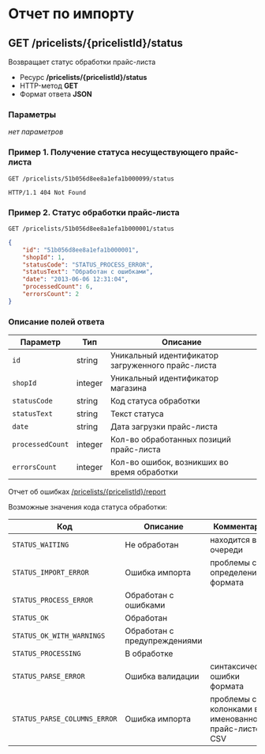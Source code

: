 # Отчет по импорту

## GET /pricelists/{pricelistId}/status

Возвращает статус обработки прайс-листа

- Ресурс **/pricelists/{pricelistId}/status**
- HTTP-метод **GET**
- Формат ответа **JSON**

### Параметры

*нет параметров*

### Пример 1. Получение статуса несуществующего прайс-листа

```http
GET /pricelists/51b056d8ee8a1efa1b000099/status
```

```http
HTTP/1.1 404 Not Found
```

### Пример 2. Статус обработки прайс-листа

```http
GET /pricelists/51b056d8ee8a1efa1b000001/status
```

```json
{
    "id": "51b056d8ee8a1efa1b000001",
    "shopId": 1,
    "statusCode": "STATUS_PROCESS_ERROR",
    "statusText": "Обработан с ошибками",
    "date": "2013-06-06 12:31:04",
    "processedCount": 6,
    "errorsCount": 2
}
```

### Описание полей ответа

|Параметр|Тип|Описание|
|---|---|---|
|`id`|string|Уникальный идентификатор загруженного прайс-листа|
|`shopId`|integer|Уникальный идентификатор магазина|
|`statusCode`|string|Код статуса обработки|
|`statusText`|string|Текст статуса|
|`date`|string|Дата загрузки прайс-листа|
|`processedCount`|integer|Кол-во обработанных позиций прайс-листа|
|`errorsCount`|integer|Кол-во ошибок, возникших во время обработки|

Отчет об ошибках [/pricelists/{pricelistId}/report](report.md)

Возможные значения кода статуса обработки:

|Код|Описание|Комментарий|
|---|---|---|
|`STATUS_WAITING`|Не обработан|находится в очереди|
|`STATUS_IMPORT_ERROR`|Ошибка импорта|проблемы с определением формата|
|`STATUS_PROCESS_ERROR`|Обработан с ошибками||
|`STATUS_OK`|Обработан||
|`STATUS_OK_WITH_WARNINGS`|Обработан с предупреждениями||
|`STATUS_PROCESSING`|В обработке||
|`STATUS_PARSE_ERROR`|Ошибка валидации|синтаксические ошибки формата|
|`STATUS_PARSE_COLUMNS_ERROR`|Ошибка импорта|проблемы с колонками в именованном прайс-листе CSV|
